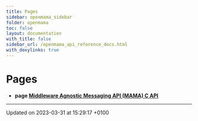 ```yaml
---
title: Pages
sidebar: openmama_sidebar
folder: openmama
toc: false
layout: documentation
with_title: false
sidebar_url: /openmama_api_reference_docs.html
with_doxylinks: true
---
```


# Pages




* **page [Middleware Agnostic Messaging API (MAMA) C API]()** 



-------------------------------

Updated on 2023-03-31 at 15:29:17 +0100
